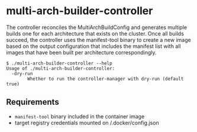 # multi-arch-builder-controller

The controller reconciles the MultiArchBuildConfig and generates multiple builds one for each architecture that exists on the cluster. Once all builds succeed, the controller uses the manifest-tool binary to create a new image based on the output configuration that includes the manifest list with all images that have been built per architecture correspondingly.


```console
$ ./multi-arch-builder-controller --help
Usage of ./multi-arch-builder-controller:
  -dry-run
    	Whether to run the controller-manager with dry-run (default true)
```


## Requirements

- `manifest-tool` binary included in the container image
- target registry credentials mounted on /.docker/config.json 